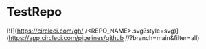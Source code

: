 # TestRepo
[![<PranjalApoorva12>](https://circleci.com/gh/<PranjalApoorva12>
/<REPO_NAME>.svg?style=svg)](https://app.circleci.com/pipelines/github
/<PranjalApoorva12>/<PranjalApoorva12>?branch=main&filter=all)
